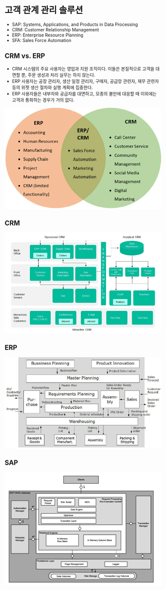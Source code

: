 고객 관계 관리 솔루션
=====

 - SAP: Systems, Applications, and Products in Data Processing
 - CRM: Customer Relationship Management
 - ERP: Enterprise Resource Planning
 - SFA: Sales Force Automation
 
## CRM vs. ERP

- CRM 시스템의 주요 사용자는 영업과 지원 조직이다. 이들은 본질적으로 고객을 대면할 뿐, 주문 생성과 처리 실무는 하지 않는다.
- ERP 사용자는 공장 관리자, 생산 일정 관리자, 구매자, 공급망 관련자, 재무 관련자 등의 위젯 생산 절차와 실행 계획에 집중한다.
- ERP 사용자들은 내부자와 공급자를 대면하고, 모종의 불만에 대응할 때 이외에는 고객과 통화하는 경우가 거의 없다.

<img title="SAP" src="./images/sap/Features-of-ERP-and-CRM-systems.png" alt="SAP" width="600px">

## CRM

<img title="SAP" src="./images/sap/Functional-Architecture-CRM.png" alt="CRM" width="800px">

## ERP

<img title="SAP" src="./images/sap/Functional-Architecture-ERP.png" alt="ERP" width="800px">

## SAP

<img title="SAP" src="./images/sap/Data-Architecture-SAP.png" alt="SAP" width="800px">
